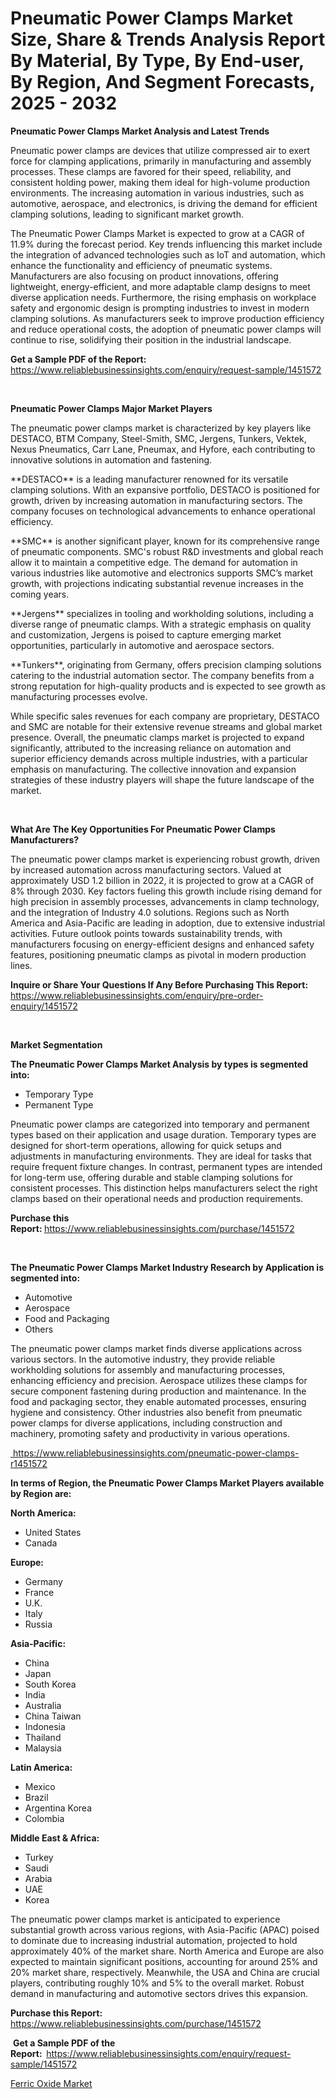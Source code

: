 <p><h1>Pneumatic Power Clamps Market Size, Share & Trends Analysis Report By Material, By Type, By End-user, By Region, And Segment Forecasts, 2025 - 2032</h1></p><p><strong>Pneumatic Power Clamps Market Analysis and Latest Trends</strong></p>
<p><p>Pneumatic power clamps are devices that utilize compressed air to exert force for clamping applications, primarily in manufacturing and assembly processes. These clamps are favored for their speed, reliability, and consistent holding power, making them ideal for high-volume production environments. The increasing automation in various industries, such as automotive, aerospace, and electronics, is driving the demand for efficient clamping solutions, leading to significant market growth.</p><p>The Pneumatic Power Clamps Market is expected to grow at a CAGR of 11.9% during the forecast period. Key trends influencing this market include the integration of advanced technologies such as IoT and automation, which enhance the functionality and efficiency of pneumatic systems. Manufacturers are also focusing on product innovations, offering lightweight, energy-efficient, and more adaptable clamp designs to meet diverse application needs. Furthermore, the rising emphasis on workplace safety and ergonomic design is prompting industries to invest in modern clamping solutions. As manufacturers seek to improve production efficiency and reduce operational costs, the adoption of pneumatic power clamps will continue to rise, solidifying their position in the industrial landscape.</p></p>
<p><strong>Get a Sample PDF of the Report:&nbsp;</strong> <a href="https://www.reliablebusinessinsights.com/enquiry/request-sample/1451572?utm_campaign=2298&utm_medium=2&utm_source=Github&utm_content=ia&utm_term=31032025&utm_id=pneumatic-power-clamps">https://www.reliablebusinessinsights.com/enquiry/request-sample/1451572</a></p>
<p>&nbsp;</p>
<p><strong>Pneumatic Power Clamps Major Market Players</strong></p>
<p><p>The pneumatic power clamps market is characterized by key players like DESTACO, BTM Company, Steel-Smith, SMC, Jergens, Tunkers, Vektek, Nexus Pneumatics, Carr Lane, Pneumax, and Hyfore, each contributing to innovative solutions in automation and fastening.</p><p>**DESTACO** is a leading manufacturer renowned for its versatile clamping solutions. With an expansive portfolio, DESTACO is positioned for growth, driven by increasing automation in manufacturing sectors. The company focuses on technological advancements to enhance operational efficiency.</p><p>**SMC** is another significant player, known for its comprehensive range of pneumatic components. SMC's robust R&D investments and global reach allow it to maintain a competitive edge. The demand for automation in various industries like automotive and electronics supports SMC’s market growth, with projections indicating substantial revenue increases in the coming years.</p><p>**Jergens** specializes in tooling and workholding solutions, including a diverse range of pneumatic clamps. With a strategic emphasis on quality and customization, Jergens is poised to capture emerging market opportunities, particularly in automotive and aerospace sectors.</p><p>**Tunkers**, originating from Germany, offers precision clamping solutions catering to the industrial automation sector. The company benefits from a strong reputation for high-quality products and is expected to see growth as manufacturing processes evolve.</p><p>While specific sales revenues for each company are proprietary, DESTACO and SMC are notable for their extensive revenue streams and global market presence. Overall, the pneumatic clamps market is projected to expand significantly, attributed to the increasing reliance on automation and superior efficiency demands across multiple industries, with a particular emphasis on manufacturing. The collective innovation and expansion strategies of these industry players will shape the future landscape of the market.</p></p>
<p>&nbsp;</p>
<p><strong>What Are The Key Opportunities For Pneumatic Power Clamps Manufacturers?</strong></p>
<p><p>The pneumatic power clamps market is experiencing robust growth, driven by increased automation across manufacturing sectors. Valued at approximately USD 1.2 billion in 2022, it is projected to grow at a CAGR of 8% through 2030. Key factors fueling this growth include rising demand for high precision in assembly processes, advancements in clamp technology, and the integration of Industry 4.0 solutions. Regions such as North America and Asia-Pacific are leading in adoption, due to extensive industrial activities. Future outlook points towards sustainability trends, with manufacturers focusing on energy-efficient designs and enhanced safety features, positioning pneumatic clamps as pivotal in modern production lines.</p></p>
<p><strong>Inquire or Share Your Questions If Any Before Purchasing This Report:</strong> <a href="https://www.reliablebusinessinsights.com/enquiry/pre-order-enquiry/1451572?utm_campaign=2298&utm_medium=2&utm_source=Github&utm_content=ia&utm_term=31032025&utm_id=pneumatic-power-clamps">https://www.reliablebusinessinsights.com/enquiry/pre-order-enquiry/1451572</a></p>
<p>&nbsp;</p>
<p><strong>Market Segmentation</strong></p>
<p><strong>The Pneumatic Power Clamps Market Analysis by types is segmented into:</strong></p>
<p><ul><li>Temporary Type</li><li>Permanent Type</li></ul></p>
<p><p>Pneumatic power clamps are categorized into temporary and permanent types based on their application and usage duration. Temporary types are designed for short-term operations, allowing for quick setups and adjustments in manufacturing environments. They are ideal for tasks that require frequent fixture changes. In contrast, permanent types are intended for long-term use, offering durable and stable clamping solutions for consistent processes. This distinction helps manufacturers select the right clamps based on their operational needs and production requirements.</p></p>
<p><strong>Purchase this Report:&nbsp;</strong><a href="https://www.reliablebusinessinsights.com/purchase/1451572?utm_campaign=2298&utm_medium=2&utm_source=Github&utm_content=ia&utm_term=31032025&utm_id=pneumatic-power-clamps">https://www.reliablebusinessinsights.com/purchase/1451572</a></p>
<p>&nbsp;</p>
<p><strong>The Pneumatic Power Clamps Market Industry Research by Application is segmented into:</strong></p>
<p><ul><li>Automotive</li><li>Aerospace</li><li>Food and Packaging</li><li>Others</li></ul></p>
<p><p>The pneumatic power clamps market finds diverse applications across various sectors. In the automotive industry, they provide reliable workholding solutions for assembly and manufacturing processes, enhancing efficiency and precision. Aerospace utilizes these clamps for secure component fastening during production and maintenance. In the food and packaging sector, they enable automated processes, ensuring hygiene and consistency. Other industries also benefit from pneumatic power clamps for diverse applications, including construction and machinery, promoting safety and productivity in various operations.</p></p>
<p><a href="https://www.reliablebusinessinsights.com/pneumatic-power-clamps-r1451572?utm_campaign=2298&utm_medium=2&utm_source=Github&utm_content=ia&utm_term=31032025&utm_id=pneumatic-power-clamps">&nbsp;https://www.reliablebusinessinsights.com/pneumatic-power-clamps-r1451572</a></p>
<p><strong>In terms of Region, the Pneumatic Power Clamps Market Players available by Region are:</strong></p>
<p>
    <p> <strong> North America: </strong>
        <ul>
            <li>United States</li>
            <li>Canada</li>
        </ul>
        </p> 
    <p> <strong> Europe: </strong>
        <ul>
            <li>Germany</li>
            <li>France</li>
            <li>U.K.</li>
            <li>Italy</li>
            <li>Russia</li>
        </ul>
        </p> 
    <p> <strong> Asia-Pacific: </strong>
        <ul>
            <li>China</li>
            <li>Japan</li>
            <li>South Korea</li>
            <li>India</li>
            <li>Australia</li>
            <li>China Taiwan</li>
            <li>Indonesia</li>
            <li>Thailand</li>
            <li>Malaysia</li>
        </ul>
        </p> 
    <p> <strong> Latin America: </strong>
        <ul>
            <li>Mexico</li>
            <li>Brazil</li>
            <li>Argentina Korea</li>
            <li>Colombia</li>
        </ul>
        </p> 
    <p> <strong> Middle East & Africa: </strong>
        <ul>
            <li>Turkey</li>
            <li>Saudi</li>
            <li>Arabia</li>
            <li>UAE</li>
            <li>Korea</li>
        </ul>
    </p>
    </p>
<p><p>The pneumatic power clamps market is anticipated to experience substantial growth across various regions, with Asia-Pacific (APAC) poised to dominate due to increasing industrial automation, projected to hold approximately 40% of the market share. North America and Europe are also expected to maintain significant positions, accounting for around 25% and 20% market share, respectively. Meanwhile, the USA and China are crucial players, contributing roughly 10% and 5% to the overall market. Robust demand in manufacturing and automotive sectors drives this expansion.</p></p>
<p><strong>Purchase this Report: </strong><a href="https://www.reliablebusinessinsights.com/purchase/1451572?utm_campaign=2298&utm_medium=2&utm_source=Github&utm_content=ia&utm_term=31032025&utm_id=pneumatic-power-clamps">https://www.reliablebusinessinsights.com/purchase/1451572</a></p>
<p>&nbsp;<strong>Get a Sample PDF of the Report:&nbsp;&nbsp;</strong><a href="https://www.reliablebusinessinsights.com/enquiry/request-sample/1451572?utm_campaign=2298&utm_medium=2&utm_source=Github&utm_content=ia&utm_term=31032025&utm_id=pneumatic-power-clamps">https://www.reliablebusinessinsights.com/enquiry/request-sample/1451572</a></p>
<p><strong></strong></p>
<p><p><a href="https://github.com/DianaWilson796/Market-Research-Report-List-2/blob/main/ferric-oxide-market.md?utm_campaign=2298&utm_medium=2&utm_source=Github&utm_content=ia&utm_term=31032025&utm_id=pneumatic-power-clamps">Ferric Oxide Market</a></p></p>